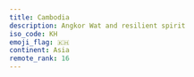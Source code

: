 ```yaml
---
title: Cambodia
description: Angkor Wat and resilient spirit
iso_code: KH
emoji_flag: 🇰🇭
continent: Asia
remote_rank: 16
---
```


